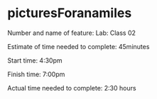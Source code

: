 # picturesForanamiles

Number and name of feature: Lab: Class 02

Estimate of time needed to complete: 45minutes

Start time: 4:30pm

Finish time: 7:00pm

Actual time needed to complete: 2:30 hours
